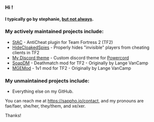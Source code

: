 ### Hi !

#### I typically go by stephanie, [but not always](https://morethanone.info).

### My actively maintained projects include:
- [StAC](https://github.com/sapphonie/StAC-tf2) - AntiCheat plugin for Team Fortress 2 (TF2)
- [HideCloakedSpies](https://github.com/sapphonie/hidecloakedspies-tf2) - Properly hides "invisible" players from cheating clients in TF2
- [My Discord theme](https://github.com/sapphonie/discordCSS) - Custom discord theme for [Powercord](https://powercord.dev)
- [SoapDM](https://github.com/sapphonie/SOAP-TF2DM) - Deathmatch mod for TF2 - Originally by Lange VanCamp
- [MGEMod](https://github.com/sapphonie/MGEMod) - 1v1 mod for TF2 - Originally by Lange VanCamp

### My unmaintained projects include:
- Everything else on my GitHub.

You can reach me at https://sappho.io/contact, and my pronouns are fae/faer, she/her, they/them, and xe/xer.

Thanks!

